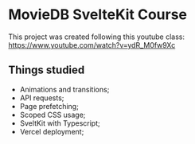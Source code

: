 # MovieDB SvelteKit Course

This project was created following this youtube class: https://www.youtube.com/watch?v=ydR_M0fw9Xc

## Things studied

- Animations and transitions;
- API requests;
- Page prefetching;
- Scoped CSS usage;
- SveltKit with Typescript;
- Vercel deployment;
